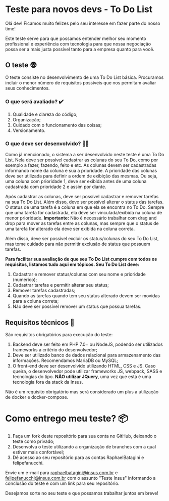# Teste para novos devs - To Do List
Olá dev! Ficamos muito felizes pelo seu interesse em fazer parte do nosso time!

Este teste serve para que possamos entender melhor seu momento profissional e experiência com tecnologia para que nossa negociação possa ser a mais justa possível tanto para a empresa quanto para você.

## O teste :fearful:
O teste consiste no desenvolvimento de uma To Do List básica. Procuramos incluir o menor número de requisitos possíveis que nos permitam avaliar seus conhecimentos.

### O que será avaliado? :heavy_check_mark:
1. Qualidade e clareza do código;
2. Organização;
3. Cuidado com o funcionamento das coisas;
4. Versionamento.

### O que deve ser desenvolvido? 👨‍💻
Como já mencionado, o sistema a ser desenvolvido neste teste é uma To Do List. Nela deve ser possível cadastrar as colunas do seu To Do, como por exemplo a fazer, fazendo, feito e etc. As colunas devem ser cadastradas informando nome da coluna e sua a prioridade.
A prioridade das colunas deve ser utilizada para definir a ordem de exibição das mesmas. Ou seja, uma coluna com prioridade 1, deve ser exibida antes de uma coluna cadastrada com prioridade 2 e assim por diante.

Após cadastrar as colunas, deve ser possível cadastrar e remover tarefas na sua To Do List. Além disso, deve ser possível alterar o status das tarefas.
O status de uma tarefa é a coluna em que ela se encontra no To Do. Sempre que uma tarefa for cadastrada, ela deve ser vinculada/exibida na coluna de menor prioridade.
**Importante:** Não é necessário trabalhar com drag and drop para mover as tarefas entre as colunas, mas sempre que o status de uma tarefa for alterado ela deve ser exibida na coluna correta.

Além disso, deve ser possível excluir os status/colunas do seu To Do List, mas tome cuidado para não permitir exclusão de status que possuem tarefas.

**Para facilitar sua avaliação de que seu To Do List cumpre com todos os requisitos, listamos tudo aqui em tópicos. Seu To Do List deve:**
1. Cadastrar e remover status/colunas com seu nome e prioridade (numérico);
2. Cadastrar tarefas e permitir alterar seu status;
3. Remover tarefas cadastradas;
4. Quando as tarefas quando tem seu status alterado devem ser movidas para a coluna correta;
5. Não deve ser possível remover um status que possua tarefas.

## Requisitos técnicos :electric_plug:
São requisitos obrigatórios para execução do teste:

1. Backend deve ser feito em PHP 7.0+ ou NodeJS, podendo ser utilizados frameworks a critério do desenvolvedor;
2. Deve ser utilizado banco de dados relacional para armazenamento das informações. Recomendamos MariaDB ou MySQL;
3. O front-end deve ser desenvolvido utilizando HTML, CSS e JS. Caso queira, o desenvolvedor pode utilizar frameworks JS, webpack, SASS e tecnologias do tipo. **NÃO utilizar JQuery**, uma vez que está é uma tecnologia fora da stack da Insus.

Não é um requisito obrigatório mas será considerado um plus a utilização de docker e docker-compose.

# Como entrego meu teste? :package:
1. Faça um fork deste repositório para sua conta no GitHub, deixando o teste como privado;
2. Desenvolva o teste utilizando a organização de branches com a qual estiver mais confortável;
3. Dê acesso ao seu repositório para as contas RaphaelBatagini e felipefanucchi.

Envie um e-mail para raphaelbatagini@insus.com.br e felipefanucchi@insus.com.br com o assunto "Teste Insus" informando a conclusão do teste e com um link para seu repositório.

Desejamos sorte no seu teste e que possamos trabalhar juntos em breve!
